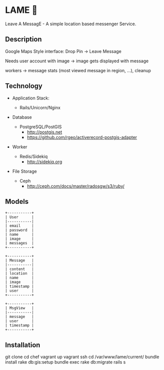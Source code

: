 LAME :snail:
====

Leave A MessagE - A simple location based messenger Service.

Description
------
Google Maps Style interface: Drop Pin -> Leave Message

Needs user account with image -> image gets displayed with message

workers -> message stats (most viewed message in region, ...), cleanup

Technology
------
- Application Stack:
    - Rails/Unicorn/Nginx
- Database
    - PostgreSQL/PostGIS
        - http://postgis.net
        - https://github.com/rgeo/activerecord-postgis-adapter

- Worker
    - Redis/Sidekiq
        - http://sidekiq.org

- File Storage
    - Ceph
        - http://ceph.com/docs/master/radosgw/s3/ruby/

Models
------
```
+-----------+
| User      |
|-----------|
| email     |
| password  |
| name      |
| image     |
| messages  |
+-----------+

+-----------+
| Message   |
|-----------|
| content   |
| location  |
| name      |
| image     |
| timestamp |
| user      |
+-----------+

+-----------+
| MsgView   |
|-----------|
| message   |
| user      |
| timestamp |
+-----------+
```

Installation
------
git clone
cd chef
vagrant up
vagrant ssh
cd /var/www/lame/current/
bundle install
rake db:gis:setup
bundle exec rake db:migrate
rails s
